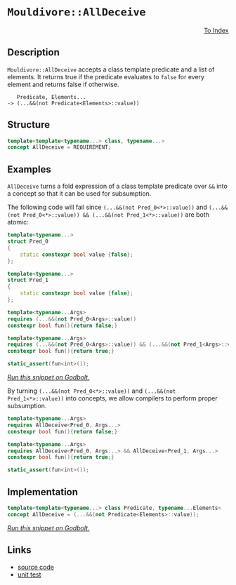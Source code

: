 <!-- Copyright 2024 Feng Mofan
SPDX-License-Identifier: Apache-2.0 -->

# `Mouldivore::AllDeceive`

<p style='text-align: right;'><a href="../../concepts.md#mouldivore-all-deceive">To Index</a></p>

## Description

`Mouldivore::AllDeceive` accepts a class template predicate and a list of elements.
It returns true if the predicate evaluates to `false` for every element and returns false if otherwise.

<pre><code>   Predicate, Elements...
-> (...&&(not Predicate&lt;Elements&gt;::value))</code></pre>

## Structure

```C++
template<template<typename...> class, typename...>
concept AllDeceive = REQUIREMENT;
```

## Examples

`AllDeceive` turns a fold expression of a class template predicate over `&&` into a concept so that it can be used for subsumption.

The following code will fail since `(...&&(not Pred_0<*>::value))` and `(...&&(not Pred_0<*>::value)) && (...&&(not Pred_1<*>::value))` are both atomic:

```C++
template<typename...>
struct Pred_0
{
    static constexpr bool value {false};
};

template<typename...>
struct Pred_1
{
    static constexpr bool value {false};
};

template<typename...Args>
requires (...&&(not Pred_0<Args>::value))
constexpr bool fun(){return false;}

template<typename...Args>
requires (...&&(not Pred_0<Args>::value)) && (...&&(not Pred_1<Args>::value))
constexpr bool fun(){return true;}

static_assert(fun<int>());
```

[*Run this snippet on Godbolt.*](https://godbolt.org/#z:OYLghAFBqd5QCxAYwPYBMCmBRdBLAF1QCcAaPECAMzwBtMA7AQwFtMQByARg9KtQYEAysib0QXACx8BBAKoBnTAAUAHpwAMvAFYTStJg1DIApACYAQuYukl9ZATwDKjdAGFUtAK4sGIMwDspK4AMngMmAByPgBGmMT%2BXKQADqgKhE4MHt6%2B/kGp6Y4CYRHRLHEJZkl2mA6ZQgRMxATZPn6Btpj2RQwNTQQlUbHxibaNza25HQrjA%2BFD5SNVAJS2qF7EyOwcBJgsyQa7JgDMbgQAnsmMrJgAdPcn2CYaAIIzxF4OANTKxJjoAH0NM8XiYAlZXl8oV8ZkxHMgvmgGDNMKpksQvjFUJ4vgA3MReTBfMEWKhiJRggAiJwhoIC1OOtJBu32h0wJzOl2ubHut0eIPenwIPz%2BgK4IJJIOhMMa8MRAhRaIxWJx%2BO8RJJZNoFPpNIlusZEteLIOcPZpwuV2YPPuL2IwAU/NefwAjl48H8FF8ILzzAA2f0QBioYW/f5Ajl2h2PEAgNWE5bLEFIxXozHY2hfKheBgQJPgv4EDYMLPk81WXWvZl7U1HC1c613W32x3HJ7OzBuj2YL0%2Bh5mAMDoMhkXh4GnKOt7Cx%2BOYRPEgf%2B72%2BxdD4Oh0UA8UTlsxuMEudJ14p3ZK9M47O5/MWQvFr4ED7lqlGt6yvDIAFMBRKZrUHMc8ICEePMk0ZDhVloTgAFZeD8DgtFIVBODcaxrBhdZNg1Mxjh4UgCE0cDVgAaxAKC/VuAAOP0pCggI/UkABOY46Ow/ROEkXgWAkDQNFIOCEKQjheAUEBePw%2BDwNIOBYBgRAQHWAhki8AhyEoNB9joeJIhuThVCogBaeivmAZAESkW4zF4f5CBIPB0D0fhBBEMR2CkGRBEUFR1Ak0hdCSAB3YgmGSTgeAg6DYIIxDOAAeWUpThVQKgvj0v1DMkYzTK%2BcyzG9DwNPoDFzBw5ZeHErRVggJB1OSTSyAoCAarqkBgCkMw%2BDoXZiBEiAYiimJwiac5Qt4AbmGIc4YpibRanE3D1LYQQYoYWhhp8rAYi8YA3DEbURtILAWEMYBxHW7s6lxHsotRWplO2XDAK6KLaDwGIgomjwsCih88C47heEu4gsSUSk9mOl6jAI1YqAMB0ADU8EwfyYqtfbHOEURxDc9HPLUKK/P0Y6UFQyx9FekTIFWVBkh6ESOH0mZ0BOSlTEsawzAEwHiDsq7Kc6bpMhcBh3E8No9FCeYygqPQCgyARJj8JJZZ6QYpZGaoulm%2BpZgVvQajqAQ%2BmaVXhgSaoddF3Jzf6E3FjN1YFAwrYJHCjgYL4qLBJSgyjJMszJAs71cBsorsK4Uq8Kh1YEEwJgsASPNSBIyRjluJiAkkDRJDMSQ/R4siGLYjgONILicNuai/QohiKK4P0oMkLgoKYv0PZ8wThNEyOJMq2Sqvk%2BLlNUxrUAKrSdI4JoWFxAJ9KYREDCMbKGNuLhbgQ6yiG5%2ByknR5ysekHGlDxnzdHawLgpG133f43hBLixTlK%2BJKvinme54X47l9X9e8tH2rCoLmOGYCO5VJL9yaoVYekCRhv1nsgRerUGJcF4jQWgXUep9R8mNIa%2B0cETSmjNBw%2B0FqMAIMtVaUUNpbR2rQPa/0DpgyMKdBC%2BA/gXSuj5G6yA7r7UepBHyL03pDU%2BtsBCP0/q4UBsDTAoMjrMPCKAHufBYYKARkjFGjA0ayH3q5Q%2BshcbeQQmfQmkNWZWFJkIimidqa004AzAgTNjgsxJhYDmd8uY82sQ7TWBs/AQFcLrJIEtSimxlmkOWWRLaKxSBElWkswkawFobC2OQYn6x6EbOYoS7Z61SWLa2xsEm5PDmsDYztSkCJvp7Tgr9iDT1nvPBBX8uArzXhoIO%2BAt5APDmVKOpAY5xxGInARJcy4ryzgEZuAQAjHGzrnRubcBKcE7mJKGUk%2B5IAUglaB/86raTYJwKeRkWAKFxAiXErTbhshmFZLptkd7uQxi5CQ%2BiPLHyMToEAxxSAXxCv9a%2BkV26xUHolZKxyMqnPOXiK5NzhQQHygA%2BIQDjigPWRAvZUCGowISOc5IyQASXIYgCOFn56n0Q6ug%2BImD%2BqDQmngulk1pqzRIaPRa5CVprVYZgTa21dp01wodcGYjeBsK1pdOmG9VC3V2HwwQT1BGvXeucUR31uaSIBvEGRcjwaKPWTDJg8NEbI1RgwvemM9FPMMfjb5pjjCuLJjEbxiEaaZDpgAekZsTNmlh3GIU8VgZ1GTBYBOFkE4IwtbbSyVnEzI4blaZCjerfmWsUn9HDcGtNRScnRrGOm6JeSbbFOjQ7J2rlAVLLvrUiFXwoUXNhWaGYnSQ49LRT3aOsd46UFdmM/wK9jjHCglBLOKCNADrohRSt0UhK2C7mAxMScQAp1XscCiDdsLDr9NhOiRdjhAuWTO%2BdrtLJTo7t3CqqxAbpGcJIIAA%3D)

By turning `(...&&(not Pred_0<*>::value))` and `(...&&(not Pred_1<*>::value))` into concepts, we allow compilers to perform proper subsumption.

```C++
template<typename...Args>
requires AllDeceive<Pred_0, Args...>
constexpr bool fun(){return false;}

template<typename...Args>
requires AllDeceive<Pred_0, Args...> && AllDeceive<Pred_1, Args...>
constexpr bool fun(){return true;}

static_assert(fun<int>());
```

## Implementation

```C++
template<template<typename...> class Predicate, typename...Elements>
concept AllDeceive = (...&&(not Predicate<Elements>::value));
```

[*Run this snippet on Godbolt.*](https://godbolt.org/#z:OYLghAFBqd5QCxAYwPYBMCmBRdBLAF1QCcAaPECAMzwBtMA7AQwFtMQByARg9KtQYEAysib0QXACx8BBAKoBnTAAUAHpwAMvAFYTStJg1DIApACYAQuYukl9ZATwDKjdAGFUtAK4sGIMwDspK4AMngMmAByPgBGmMT%2BABykAA6oCoRODB7evv5BaRmOAmER0SxxCWbJdpgOWUIETMQEOT5%2BgbaY9sUMjc0EpVGx8Um2TS1teZ0KE4PhwxWj1QCUtqhexMjsHASYLCkGeyYAzG57B0eYp%2BcAnimMrJgAdK%2Bn2ADUyAYKCh/KxEw%2BFEe1IHwI90ebFez2w9DYggU7xMGgAgmgGNsUgQPqjaLQACJ1TB4ABumA%2BpwJHwgMPMADYGRAGKgcQCgXgQdcznD9owCEiTtgQCBSWIvJgVitTlY0SjUQB6ABUKtVavVCvlytVHwAKphZn81Zq0dr1eaVSbUfKLocmMczhCHsxoW8hfLZsQvA5/oD0AB9DTykwBWWoj4Rj6ze2cr4CWaYVQpYgfGKoTwfMXeCkhixUMRKEMEmXBgLFk5hm37O0Ou7Op5091oz3etl%2B/1cUthyNRpqOZBxhgJpMptMZrMSymh/O0Qtlkty%2BcV4No21XG5OqEvV6o4jAQXYeWAgCOXjwgL%2BeMJxLJ3Lc7IDGjBu/3jcPaIxw%2BTqfTtA%2BVC8BgIGlUNAQITYGH/AtuSsec5VXat10dSEXW3Z4XwPI9MFPc8DVxfEiW2W8bgfQNnz3BQ30pMxGRo/DryI8kSPbLhyNfN133ReM9hHH8MwAoCQIsMCIPBL0YKLFdUWjft/SYX54gIahAJucICHeYDpWXNEODWWhOAAVl4PwOC0UhUE4NxrGsKMNi2HMzBOHhSAITRdLWABrEADMkZ4NEkLgAhODQDI0Gj6WqZJ9I4SReBYCQNCfEyzIsjheAUEAn1c0zdNIOBYBgRAQA2AgUi8AhyEoNADjoeJIieThVESekAFp6UkD5gGQAcpGeMxeA5IhiDwdA9H4QQRDEdgpBkQRFBUdQctIXRWIAd2IJgUk4Hg9MM4y3PMzgAHlyrKnFUCoD4mta9rOu6j5erMGkPBq%2BgU3MJyVl4bKtDWCAkGqlJarICgIEB4GQGAKQzD4Og9mIDKIBiA6YnCZpbm23hUeYYhbiOmJtDqbLnOqhECCOhhaAxpasBiLxgDcMRZ0x0gsBYQxgHEGncPqckMqWxM6nKnZnLU7oDtoPAYg23GPCwA6CGG%2BLuF4cliDTJQiXZoxJaMNy1ioAx9wANTwTBVqO50WfG4RRHEGabfmtQDpW/QOZQazLH0KWMsgNZUGxLJ%2BZa2Z0CpUxLGsMwUrV4asF94Cuh6LIXAYdxPHaPRQgWcpKj0QpMgEKY/FYgveiGXPRlY2p6gEfpJgzvJq%2B6ImGjmCuRgSau5mLvRoxaDuli7tYFDs7YJF2jgjNIZLeFSq7mrajqup63ynogXBCBIajPu%2B/W1gQTAmCwBJE68yQTmeABOE4AkkfyzEkelEoM%2Bkr/0ThYtIeKnOeekuHpIkK%2BiQAE%2BS4AZG%2B9IZ4HVSulTKLl9Z5UKv9Yqp1yqVTBqgV6dUGocGaCwUkAQWpMC%2BAYIwD0r7PC4H5Aa%2BAhojTGrISa9tpCOyUM7JaugYbrU2pjSe09Z6HQ4CdUq5UPgXQ%2BPgwhxDSEcwoVQvyz0sFAzejvMwX0EE5T%2BgDZRwMMHgzeiAKRRDvgcy4FfLgT4aC0HhojZGS1sboxZo43G%2BNCYOBZqTfkFMqYHVpvTRm%2BJ%2BbOTZhzLmZl8CAl5gaA6gtkDCxZmLaKZlJbS3RnLHYZlFZ4GVs5NWGtMBazCeEUAWi%2BBGwUKbc2ltGDWyYXbaarDZBO0WmZLhbs9YRysF7VJCd/aB3jJwEOBAw4nAJF0qOMd4hxxiX7JOrdnAQFcL3Vi2cyid3zukQu2RG4l1SFs8uOcNnN2TnXHuuy%2B4t1rn0duRyh593ObkPZ/d5jrPuVwEeY9pr8P2kteexiZGmPIeYhRGgaSbyGjvD5e8tEHyPifSgk8v4/0of5AIECAhBUkI/dqrFBGwNsPAn6uV8pFRKmdfRui3r1TYJwfBt0WAKFJAOUkIKrizFoVvOOjCJoNIkE0ua7DWk6BACcUgPCtoqx%2BdAv5x00HnUuvSjqjLmWZjZfaA0OIIAvRUfEHeJwNHEu0SgKl8RKXYISMylIKR/Ssqvv6dlBA5LEBYO1WGNj4h2JRmjXGzifV4wJkTTxWCyY%2BOphEzAdMGZM2CbwUJOtMlxp5o4PmsTVBCz2IkwQ4slqpJlrcDJCslYs3yekQp%2Bxil6zKYbJgJszYWytirWatspr8ubS0l2oqOnGE9jYXp8B%2Bm9H5gqUOHtI6WGjnPWOI1ZmJxrr0VO6cnlZzToPPOpcDlZBWfsooWQ11V3mdc%2BurQLknIWTcgY%2B6u7jAGNul5V6J7rE2OPD5H8p6/JSpwSRLqGVMpZeqvYsxwV0O3h9aFmjfpwuPqMRO0VkX%2BEoScE4BlQoBUSkhgIgCZWfrSoSrK%2B9SDnwMtfAyiQaJX0kFfIKt8uBiuiicD9c9OAwsg2%2B/q2GmO4aNWsNWGRnCSCAA%3D)

## Links

- [source code](../../../../conceptrodon/mouldivore/concepts/all_deceive.hpp)
- [unit test](../../../../tests/unit/concepts/mouldivore/all_deceive.test.hpp)
